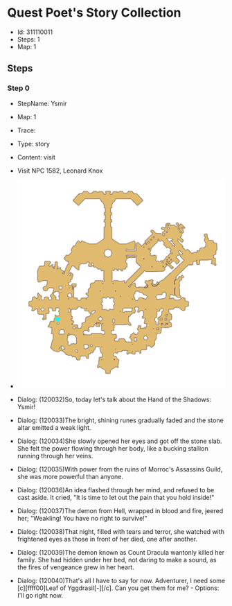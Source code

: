 # Quest Poet's Story Collection

- Id: 311110011
- Steps: 1
- Map: 1

## Steps

### Step 0
- StepName:  Ysmir
- Map:  1
- Trace:  
- Type:  story
- Content:  visit
- Visit NPC 1582, Leonard Knox

- ![images/311110011_0.png](images/311110011_0.png)
- Dialog: (120032)So, today let's talk about the Hand of the Shadows: Ysmir!
- Dialog: (120033)The bright, shining runes gradually faded and the stone altar emitted a weak light. 
- Dialog: (120034)She slowly opened her eyes and got off the stone slab. She felt the power flowing through her body, like a bucking stallion running through her veins. 
- Dialog: (120035)With power from the ruins of Morroc's Assassins Guild, she was more powerful than anyone. 
- Dialog: (120036)An idea flashed through her mind, and refused to be cast aside. It cried, "It is time to let out the pain that you hold inside!"
- Dialog: (120037)The demon from Hell, wrapped in blood and fire, jeered her; "Weakling! You have no right to survive!"
- Dialog: (120038)That night, filled with tears and terror, she watched with frightened eyes as those in front of her died, one after another. 
- Dialog: (120039)The demon known as Count Dracula wantonly killed her family. She had hidden under her bed, not daring to make a sound, as the fires of vengeance grew in her heart.
- Dialog: (120040)That's all I have to say for now. Adventurer, I need some [c][ffff00]Leaf of Yggdrasil[-][/c]. Can you get them for me?  - Options: I'll go right now.


